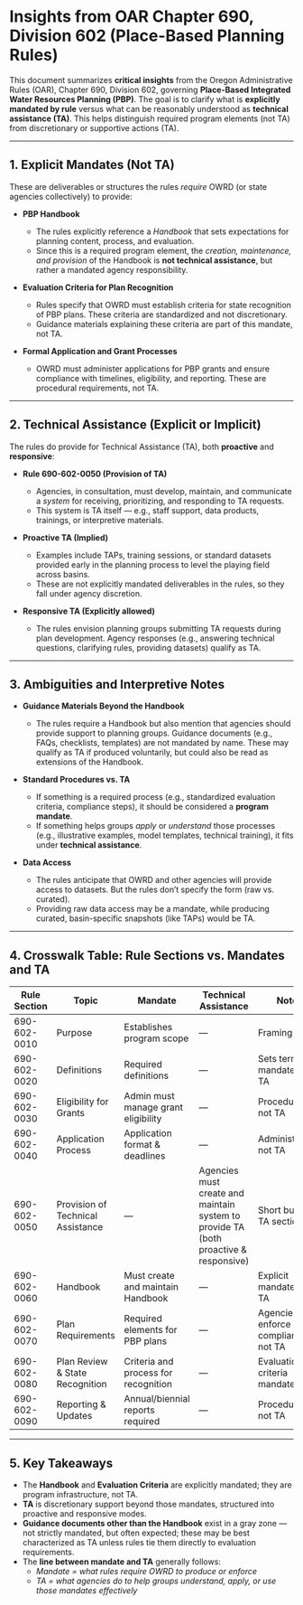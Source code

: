# Insights from OAR Chapter 690, Division 602 (Place-Based Planning Rules)

This document summarizes **critical insights** from the Oregon Administrative Rules (OAR), Chapter 690, Division 602, governing **Place-Based Integrated Water Resources Planning (PBP)**. The goal is to clarify what is **explicitly mandated by rule** versus what can be reasonably understood as **technical assistance (TA)**. This helps distinguish required program elements (not TA) from discretionary or supportive actions (TA).

---

## 1. Explicit Mandates (Not TA)
These are deliverables or structures the rules *require* OWRD (or state agencies collectively) to provide:

- **PBP Handbook**  
  - The rules explicitly reference a *Handbook* that sets expectations for planning content, process, and evaluation.  
  - Since this is a required program element, the *creation, maintenance, and provision* of the Handbook is **not technical assistance**, but rather a mandated agency responsibility.

- **Evaluation Criteria for Plan Recognition**  
  - Rules specify that OWRD must establish criteria for state recognition of PBP plans. These criteria are standardized and not discretionary.  
  - Guidance materials explaining these criteria are part of this mandate, not TA.

- **Formal Application and Grant Processes**  
  - OWRD must administer applications for PBP grants and ensure compliance with timelines, eligibility, and reporting. These are procedural requirements, not TA.

---

## 2. Technical Assistance (Explicit or Implicit)
The rules do provide for Technical Assistance (TA), both **proactive** and **responsive**:

- **Rule 690-602-0050 (Provision of TA)**  
  - Agencies, in consultation, must develop, maintain, and communicate a *system* for receiving, prioritizing, and responding to TA requests.  
  - This system is TA itself — e.g., staff support, data products, trainings, or interpretive materials.

- **Proactive TA (Implied)**  
  - Examples include TAPs, training sessions, or standard datasets provided early in the planning process to level the playing field across basins.  
  - These are not explicitly mandated deliverables in the rules, so they fall under agency discretion.

- **Responsive TA (Explicitly allowed)**  
  - The rules envision planning groups submitting TA requests during plan development. Agency responses (e.g., answering technical questions, clarifying rules, providing datasets) qualify as TA.

---

## 3. Ambiguities and Interpretive Notes

- **Guidance Materials Beyond the Handbook**  
  - The rules require a Handbook but also mention that agencies should provide support to planning groups. Guidance documents (e.g., FAQs, checklists, templates) are not mandated by name. These may qualify as TA if produced voluntarily, but could also be read as extensions of the Handbook.

- **Standard Procedures vs. TA**  
  - If something is a required process (e.g., standardized evaluation criteria, compliance steps), it should be considered a **program mandate**.  
  - If something helps groups *apply* or *understand* those processes (e.g., illustrative examples, model templates, technical training), it fits under **technical assistance**.

- **Data Access**  
  - The rules anticipate that OWRD and other agencies will provide access to datasets. But the rules don’t specify the form (raw vs. curated).  
  - Providing raw data access may be a mandate, while producing curated, basin-specific snapshots (like TAPs) would be TA.

---

## 4. Crosswalk Table: Rule Sections vs. Mandates and TA

| Rule Section | Topic | Mandate | Technical Assistance | Notes |
|--------------|-------|---------|----------------------|-------|
| 690-602-0010 | Purpose | Establishes program scope | — | Framing only |
| 690-602-0020 | Definitions | Required definitions | — | Sets terms for mandates & TA |
| 690-602-0030 | Eligibility for Grants | Admin must manage grant eligibility | — | Procedural, not TA |
| 690-602-0040 | Application Process | Application format & deadlines | — | Administrative, not TA |
| 690-602-0050 | Provision of Technical Assistance | — | Agencies must create and maintain system to provide TA (both proactive & responsive) | Short but key TA section |
| 690-602-0060 | Handbook | Must create and maintain Handbook | — | Explicit mandate; not TA |
| 690-602-0070 | Plan Requirements | Required elements for PBP plans | — | Agencies enforce compliance, not TA |
| 690-602-0080 | Plan Review & State Recognition | Criteria and process for recognition | — | Evaluation criteria mandated |
| 690-602-0090 | Reporting & Updates | Annual/biennial reports required | — | Procedural, not TA |

---

## 5. Key Takeaways
- The **Handbook** and **Evaluation Criteria** are explicitly mandated; they are program infrastructure, not TA.
- **TA** is discretionary support beyond those mandates, structured into proactive and responsive modes.
- **Guidance documents other than the Handbook** exist in a gray zone — not strictly mandated, but often expected; these may be best characterized as TA unless rules tie them directly to evaluation requirements.
- The **line between mandate and TA** generally follows:  
  - *Mandate = what rules require OWRD to produce or enforce*  
  - *TA = what agencies do to help groups understand, apply, or use those mandates effectively*

